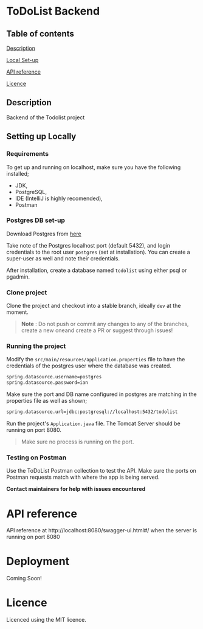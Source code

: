 # ToDoList Backend
## Table of contents
[Description](#description)


[Local Set-up](#setting-up-locally)

[API reference](#api-reference)

[Licence](#licence)

## Description
Backend of the Todolist project

## Setting up Locally

### Requirements
To get up and running on localhost, make sure you have the following installed;
- JDK,
- PostgreSQL,
- IDE (IntelliJ is highly recomended),
- Postman

### Postgres DB set-up
Download Postgres from [here](https://www.enterprisedb.com/downloads/postgres-postgresql-downloads)

Take note of the Postgres localhost port (default 5432), and login credentials to the root user `postgres` (set at installation). You can create a super-user as well and note their credentials.

After installation, create a database named `todolist` using either psql or pgadmin.

### Clone project

Clone the project and checkout into a stable branch, ideally `dev` at the moment.

> **Note** : Do not push or commit any changes to any of the branches, create a new oneand create a PR or suggest through issues!

### Running the project
Modify the `src/main/resources/application.properties` file to have the credentials of the postgres user where the database was created.

```bash
spring.datasource.username=postgres
spring.datasource.password=ian
```
Make sure the port and DB name configured in postgres are matching in the properties file as well as shown;
```bash
spring.datasource.url=jdbc:postgresql://localhost:5432/todolist
```

Run the project's `Application.java` file.
The Tomcat Server should be running on port 8080.
> Make sure no process is running on the port.

### Testing on Postman

Use the ToDoList Postman collection to test the API. Make sure the ports on Postman requests match with where the app is being served.

**Contact maintainers for help with issues encountered** 

# API reference

API reference at http://localhost:8080/swagger-ui.html#/ when the server is running on port 8080


# Deployment
Coming Soon!
# Licence
Licenced using the MIT licence.
